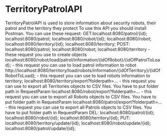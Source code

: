 # TerritoryPatrolAPI
TerritoryPatrolAPI is used to store information about security robots, their patrol and the territory they protect
To use this API you should install Postman.
You can use these request:
	GET:localhost:8080/patrol/{id}; localhost:8080/patrol; localhost:8080/robot/{id}; localhost:8080/robot; localhost:8080/territory/{id}; localhost:8080/territory;
	POST: localhost:8080/patrol; localhost:8080/robot; localhost:8080/territory - these request you use to create objects
localhost:8080/robot/load/patrol/information/{idOfRobot}/{idOfPatrolToLoad}; - this request you can use to load patrol information to robot
http://localhost:8080/territory/load/robots/information/{idOfTerritory}/{idOfRobotToLoad}; - this request you can use to load robots information to territory;
localhost:8080/territory/export?folderpath=... - this request you can use to export all Territories objects to CSV files. You have to put folder path in RequestParam
localhost:8080/robot/export?folderpath=... - this request you can use to export all Robots objects to CSV files. You have to put folder path in RequestParam
localhost:8080/patrol/export?folderpath=... - this request you can use to export all Patrols objects to CSV files. You have to put folder path in RequestParam
	DEL: localhost:8080/patrol/{id}; localhost:8080/robot/{id}; localhost:8080/territory/{id};
	PUT: localhost:8080/territory/update/{id}; localhost:8080/robot/update/{id}; localhost:8080/patrol/update/{id};